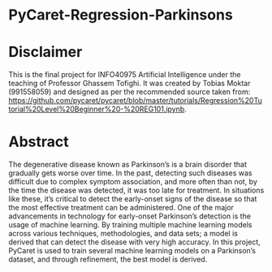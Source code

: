 # PyCaret-Regression-Parkinsons

# Disclaimer
This is the final project for INFO40975 Artificial Intelligence under the teaching of Professor Ghassem Tofighi. It was created by Tobias Moktar (991558059) and designed as per the recommended source taken from: https://github.com/pycaret/pycaret/blob/master/tutorials/Regression%20Tutorial%20Level%20Beginner%20-%20REG101.ipynb.

# Abstract
The degenerative disease known as Parkinson’s is a brain disorder that gradually gets worse over time. In the past, detecting such diseases was difficult due to complex symptom association, and more often than not, by the time the disease was detected, it was too late for treatment. In situations like these, it’s critical to detect the early-onset signs of the disease so that the most effective treatment can be administered. One of the major advancements in technology for early-onset Parkinson’s detection is the usage of machine learning. By training multiple machine learning models across various techniques, methodologies, and data sets; a model is derived that can detect the disease with very high accuracy. In this project, PyCaret is used to train several machine learning models on a Parkinson’s dataset, and through refinement, the best model is derived.

